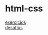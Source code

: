 # html-css

<a href="https://github.com/Pedro-Nascimento7/html-css/tree/main/exercicios">exercicios</a>
<br>
<a href="https://github.com/Pedro-Nascimento7/html-css/tree/main/desafios">desafios</a>
